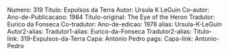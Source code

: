 Numero: 319
Titulo: Expulsos da Terra
Autor: Ursula K LeGuin
Co-autor: 
Ano-de-Publicacaoo: 1984
Titulo-original: The Eye of the Heron
Tradutor: Eurico da Fonseca
Co-tradutor: 
Ano-de-edicao: 1978
alias: Ursula-K-LeGuin
Autor2-alias: 
Tradutor1-alias: Eurico-da-Fonseca
Tradutor2-alias: 
Titulo-link: 319-Expulsos-da-Terra
Capa: António Pedro
pags: 
Capa-link: Antonio-Pedro